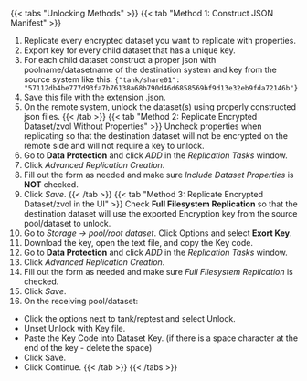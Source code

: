 ---
---

{{< tabs "Unlocking Methods" >}}
{{< tab "Method 1: Construct JSON Manifest" >}}
1. Replicate every encrypted dataset you want to replicate with properties. 
2. Export key for every child dataset that has a unique key. 
3. For each child dataset construct a proper json with poolname/datasetname of the destination system and key from the source system like this: 
   `{"tank/share01": "57112db4be777d93fa7b76138a68b790d46d6858569bf9d13e32eb9fda72146b"}`
5. Save this file with the extension <file>.json<file>. 
6. On the remote system, unlock the dataset(s) using properly constructed <file>json<file> files.
{{< /tab >}}
{{< tab "Method 2: Replicate Encrypted Dataset/zvol Without Properties" >}}
Uncheck properties when replicating so that the destination dataset will not be encrypted on the remote side and will not require a key to unlock.
1. Go to **Data Protection** and click *ADD* in the *Replication Tasks* window.
2. Click *Advanced Replication Creation*.
3. Fill out the form as needed and make sure *Include Dataset Properties* is **NOT** checked.
4. Click *Save*.
{{< /tab >}}
{{< tab "Method 3: Replicate Encrypted Dataset/zvol in the UI" >}}
Check **Full Filesystem Replication** so that the destination dataset will use the exported Encryption key from the source pool/dataset to unlock.
1. Go to *Storage -> pool/root dataset*. Click Options and select **Exort Key**.
2. Download the key, open the text file, and copy the Key code.
3. Go to **Data Protection** and click *ADD* in the *Replication Tasks* window.
4. Click *Advanced Replication Creation*.
5. Fill out the form as needed and make sure *Full Filesystem Replication* is checked.
6. Click *Save*.
7. On the receiving pool/dataset:
  * Click the options next to tank/reptest and select Unlock.
  * Unset Unlock with Key file.
  * Paste the Key Code into Dataset Key. (if there is a space character at the end of the key - delete the space)
  * Click Save.
  * Click Continue.
{{< /tab >}}
{{< /tabs >}}

